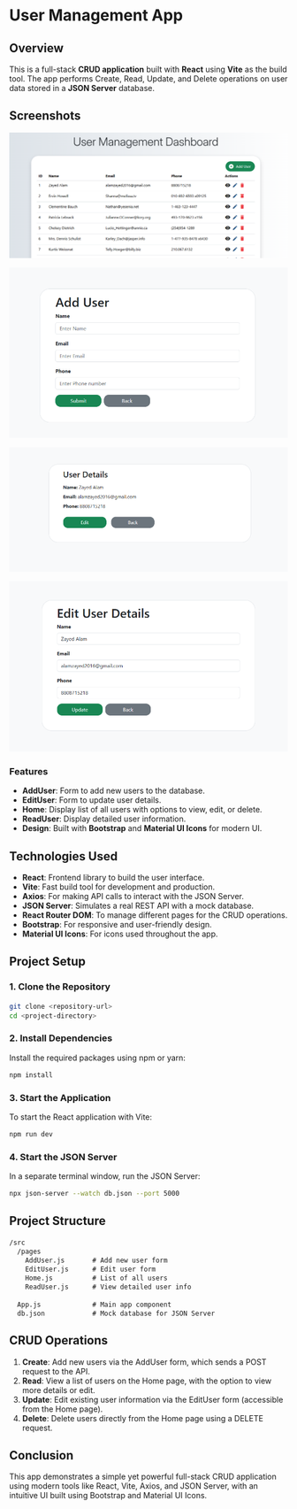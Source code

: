 

# **User Management App**

## **Overview**
This is a full-stack **CRUD application** built with **React** using **Vite** as the build tool. The app performs Create, Read, Update, and Delete operations on user data stored in a **JSON Server** database. 




## **Screenshots**

![Screenshot](screenshot/dashboard.png)

![Screenshot](screenshot/add%20user.png)

![Screenshot](screenshot/user%20detail.png)

![Screenshot](screenshot/edit%20user.png)




### **Features**
- **AddUser**: Form to add new users to the database.
- **EditUser**: Form to update user details.
- **Home**: Display list of all users with options to view, edit, or delete.
- **ReadUser**: Display detailed user information.
- **Design**: Built with **Bootstrap** and **Material UI Icons** for modern UI.

## **Technologies Used**
- **React**: Frontend library to build the user interface.
- **Vite**: Fast build tool for development and production.
- **Axios**: For making API calls to interact with the JSON Server.
- **JSON Server**: Simulates a real REST API with a mock database.
- **React Router DOM**: To manage different pages for the CRUD operations.
- **Bootstrap**: For responsive and user-friendly design.
- **Material UI Icons**: For icons used throughout the app.

## **Project Setup**

### **1. Clone the Repository**
```bash
git clone <repository-url>
cd <project-directory>
```

### **2. Install Dependencies**
Install the required packages using npm or yarn:
```bash
npm install
```

### **3. Start the Application**
To start the React application with Vite:
```bash
npm run dev
```

### **4. Start the JSON Server**
In a separate terminal window, run the JSON Server:
```bash
npx json-server --watch db.json --port 5000
```

## **Project Structure**
```
/src
  /pages
    AddUser.js       # Add new user form
    EditUser.js      # Edit user form
    Home.js          # List of all users
    ReadUser.js      # View detailed user info

  App.js             # Main app component
  db.json            # Mock database for JSON Server
```

## **CRUD Operations**
1. **Create**: Add new users via the AddUser form, which sends a POST request to the API.
2. **Read**: View a list of users on the Home page, with the option to view more details or edit.
3. **Update**: Edit existing user information via the EditUser form (accessible from the Home page).
4. **Delete**: Delete users directly from the Home page using a DELETE request.



## **Conclusion**
This app demonstrates a simple yet powerful full-stack CRUD application using modern tools like React, Vite, Axios, and JSON Server, with an intuitive UI built using Bootstrap and Material UI Icons.

